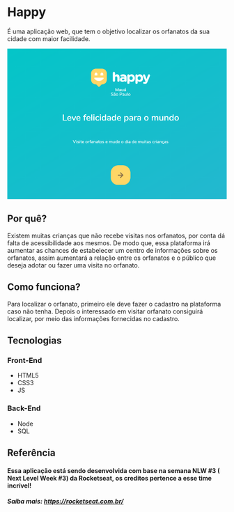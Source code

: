 # Happy
É uma aplicação web, que tem o objetivo localizar os orfanatos da sua cidade com maior facilidade. 

![Home Page Happy](https://github.com/Everton-Victor/Happy/blob/main/capturaTela_README/homePage.PNG)

## Por quê?
Existem muitas crianças que não recebe visitas nos orfanatos, por conta dá falta de acessibilidade aos mesmos. De modo que, essa plataforma irá aumentar as 
chances de estabelecer um centro de informações sobre os orfanatos, assim aumentará a relação entre os orfanatos e o público que deseja adotar ou fazer uma visita no orfanato.

## Como funciona?
Para localizar o orfanato, primeiro ele deve fazer o cadastro na plataforma caso não tenha. 
Depois o interessado em visitar orfanato consiguirá localizar, por meio das informações fornecidas no cadastro.

## Tecnologias
### Front-End
- HTML5
- CSS3
- JS

### Back-End
- Node
- SQL

## Referência
#### Essa aplicação está sendo desenvolvida com base na semana NLW #3 ( Next Level Week #3) da Rocketseat, os creditos pertence a esse time incrível!
##### Saiba mais: https://rocketseat.com.br/

